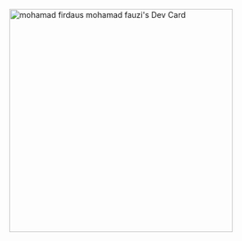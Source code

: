 <a href="https://app.daily.dev/fdfrontdev"><img src="https://api.daily.dev/devcards/f9c7308d24a24d85a4a3baab6f3245de.png?r=qk8" width="400" alt="mohamad firdaus mohamad fauzi's Dev Card"/></a>
